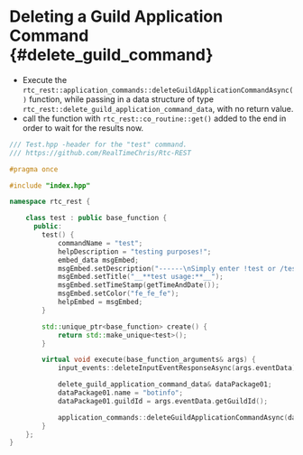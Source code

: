 Deleting a Guild Application Command {#delete_guild_command}
=============
- Execute the `rtc_rest::application_commands::deleteGuildApplicationCommandAsync()` function, while passing in a data structure of type `rtc_rest::delete_guild_application_command_data`, with no return value.
- call the function with `rtc_rest::co_routine::get()` added to the end in order to wait for the results now.

```cpp
/// Test.hpp -header for the "test" command.
/// https://github.com/RealTimeChris/Rtc-REST

#pragma once

#include "index.hpp"

namespace rtc_rest {

	class test : public base_function {
	  public:
		test() {
			commandName = "test";
			helpDescription = "testing purposes!";
			embed_data msgEmbed;
			msgEmbed.setDescription("------\nSimply enter !test or /test!\n------");
			msgEmbed.setTitle("__**test usage:**__");
			msgEmbed.setTimeStamp(getTimeAndDate());
			msgEmbed.setColor("fe_fe_fe");
			helpEmbed = msgEmbed;
		}

		std::unique_ptr<base_function> create() {
			return std::make_unique<test>();
		}

		virtual void execute(base_function_arguments& args) {
			input_events::deleteInputEventResponseAsync(args.eventData);

			delete_guild_application_command_data& dataPackage01;
			dataPackage01.name = "botinfo";
			dataPackage01.guildId = args.eventData.getGuildId();

			application_commands::deleteGuildApplicationCommandAsync(dataPackage01).get();
		}
	};
}
```